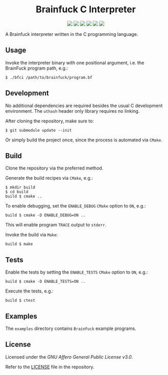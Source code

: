 <h1 align="center">
    Brainfuck C Interpreter
</h1>

<p align="center">
	<a href="/../../releases/latest" title="Latest Release"><img src="https://img.shields.io/github/v/release/andreiosg/bfci.svg?sort=semver"></a>
    <a href="https://github.com/andreiosg/bfci/actions/workflows/build.yml" title="Build"><img src="https://github.com/andreiosg/bfci/workflows/Build/badge.svg"></a>
    <a href="https://github.com/andreiosg/bfci/actions/workflows/lint.yml" title="Lint"><img src="https://github.com/andreiosg/bfci/workflows/Lint/badge.svg"></a>
    <a href="/../../commits/" title="Last Commit"><img src="https://img.shields.io/github/last-commit/andreiosg/bfci?style=flat"></a>
    <a href="/../../issues" title="Open Issues"><img src="https://img.shields.io/github/issues/andreiosg/bfci?style=flat"></a>
    <a href="./LICENSE" title="License"><img src="https://img.shields.io/badge/License-GNU%20AGPL--3.0-blue.svg?style=flat"></a>
</p>

A Brainfuck interpreter written in the C programming language.

## Usage

Invoke the interpreter binary with one positional argument, i.e. the BrainFuck program path, e.g.:

```
$ ./bfci /path/to/brainfuck/program.bf
```

## Development
No additional dependencies are required besides the usual C development environment.
The `uthash` header only library requires no linking.

After cloning the repository, make sure to:
```
$ git submodule update --init
```
Or simply build the project once, since the process is automated via `CMake`.

## Build

Clone the repository via the preferred method.

Generate the build recipes via `CMake`, e.g.:

```
$ mkdir build
$ cd build
build $ cmake ..
```

To enable debugging, set the `ENABLE_DEBUG` `CMake` option to `ON`, e.g.:

```
build $ cmake -D ENABLE_DEBUG=ON ..
```
This will enable program `TRACE` output to `stderr`.


Invoke the build via `Make`:

```
build $ make
```

## Tests

Enable the tests by setting the `ENABLE_TESTS` `CMake` option to `ON`, e.g.:

```
build $ cmake -D ENABLE_TESTS=ON ..
```

Execute the tests, e.g.:

```
build $ ctest
```

## Examples

The `examples` directory contains `BrainFuck` example programs.

## License 
Licensed under the *GNU Affero General Public License v3.0*.

Refer to the [LICENSE](./LICENSE) file in the repository.

